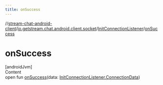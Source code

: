 ```yaml
---
title: onSuccess
---
```

//[stream-chat-android-client](../../../index.md)/[io.getstream.chat.android.client.socket](../index.md)/[InitConnectionListener](index.md)/[onSuccess](onSuccess.md)



# onSuccess  
[androidJvm]  
Content  
open fun [onSuccess](onSuccess.md)(data: [InitConnectionListener.ConnectionData](ConnectionData/index.md))  



